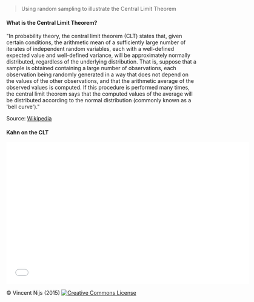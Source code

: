 > Using random sampling to illustrate the Central Limit Theorem

#### What is the Central Limit Theorem?

"In probability theory, the central limit theorem (CLT) states that, given certain conditions, the arithmetic mean of a sufficiently large number of iterates of independent random variables, each with a well-defined expected value and well-defined variance, will be approximately normally distributed, regardless of the underlying distribution. That is, suppose that a sample is obtained containing a large number of observations, each observation being randomly generated in a way that does not depend on the values of the other observations, and that the arithmetic average of the observed values is computed. If this procedure is performed many times, the central limit theorem says that the computed values of the average will be distributed according to the normal distribution (commonly known as a 'bell curve')."

Source: <a href="http://en.wikipedia.org/wiki/Central_limit_theorem" target="_blank">Wikipedia</a>

#### Kahn on the CLT

<div align="center"><iframe width="640" height="375" src="//www.youtube.com/embed/JNm3M9cqWyc" frameborder="0" allowfullscreen></iframe></div>

&copy; Vincent Nijs (2015) <a rel="license" href="http://creativecommons.org/licenses/by-nc-sa/4.0/" target="_blank"><img alt="Creative Commons License" style="border-width:0" src="imgs/80x15.png" /></a>
